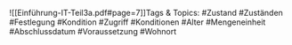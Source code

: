 
![[Einführung-IT-Teil3a.pdf#page=7]]Tags & Topics:
   #Zustand
   #Zuständen
   #Festlegung
   #Kondition
   #Zugriff
   #Konditionen
   #Alter
   #Mengeneinheit
   #Abschlussdatum
   #Voraussetzung
   #Wohnort